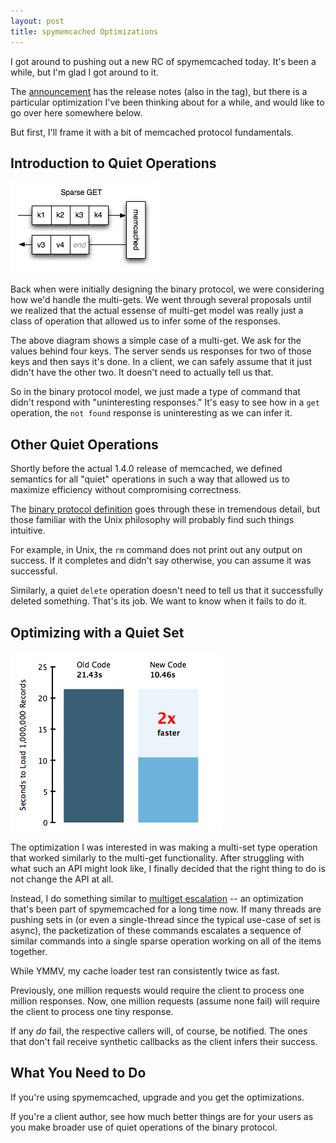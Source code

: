 ```yaml
---
layout: post
title: spymemcached Optimizations
---
```


I got around to pushing out a new RC of spymemcached today.  It's been
a while, but I'm glad I got around to it.

The [announcement][announcement] has the release notes (also in the
tag), but there is a particular optimization I've been thinking about
for a while, and would like to go over here somewhere below.

But first, I'll frame it with a bit of memcached protocol fundamentals.

## Introduction to Quiet Operations

<div>
  <img class="floatleft" alt="Ask, don't tell." src="/images/memcached-sparse-get.png"/>
</div>

Back when were initially designing the binary protocol, we were
considering how we'd handle the multi-gets.  We went through several
proposals until we realized that the actual essense of multi-get model
was really just a class of operation that allowed us to infer some of
the responses.

The above diagram shows a simple case of a multi-get.  We ask for the
values behind four keys.  The server sends us responses for two of
those keys and then says it's done.  In a client, we can safely assume
that it just didn't have the other two.  It doesn't need to actually
tell us that.

So in the binary protocol model, we just made a type of command that
didn't respond with "uninteresting responses."  It's easy to see how
in a `get` operation, the `not found` response is uninteresting as we
can infer it.

## Other Quiet Operations

Shortly before the actual 1.4.0 release of memcached, we defined
semantics for all "quiet" operations in such a way that allowed us to
maximize efficiency without compromising correctness.

The [binary protocol definition][protocol] goes through these in
tremendous detail, but those familiar with the Unix philosophy will
probably find such things intuitive.

For example, in Unix, the `rm` command does not print out any output
on success.  If it completes and didn't say otherwise, you can assume
it was successful.

Similarly, a quiet `delete` operation doesn't need to tell us that it
successfully deleted something.  That's its job.  We want to know when
it fails to do it.

## Optimizing with a Quiet Set

<div>
  <img class="floatright" alt="Look. Faster!" src="/images/multiset-perf.png"/>
</div>

The optimization I was interested in was making a multi-set type
operation that worked similarly to the multi-get functionality.  After
struggling with what such an API might look like, I finally decided
that the right thing to do is not change the API at all.

Instead, I do something similar to [multiget escalation][escalation]
-- an optimization that's been part of spymemcached for a long time
now.  If many threads are pushing sets in (or even a single-thread
since the typical use-case of set is async), the packetization of
these commands escalates a sequence of similar commands into a single
sparse operation working on all of the items together.

While YMMV, my cache loader test ran consistently twice as fast.

Previously, one million requests would require the client to process
one million responses.  Now, one million requests (assume none fail)
will require the client to process one tiny response.

If any *do* fail, the respective callers will, of course, be notified.
The ones that don't fail receive synthetic callbacks as the client
infers their success.

## What You Need to Do

If you're using spymemcached, upgrade and you get the optimizations.

If you're a client author, see how much better things are for your
users as you make broader use of quiet operations of the binary
protocol.

[announcement]: http://groups.google.com/group/spymemcached/browse_thread/thread/9d93e5658e813c29
[protocol]: http://code.google.com/p/memcached/wiki/MemcacheBinaryProtocol
[escalation]: http://code.google.com/p/spymemcached/wiki/Optimizations

